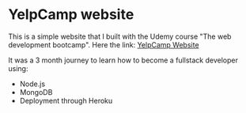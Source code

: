 # YelpCamp website

This is a simple website that I built with the Udemy course "The web development bootcamp".
Here the link: [YelpCamp Website](https://glacial-journey-54222.herokuapp.com/)

It was a 3 month journey to learn how to become a fullstack developer using:
* Node.js
* MongoDB
* Deployment through Heroku
